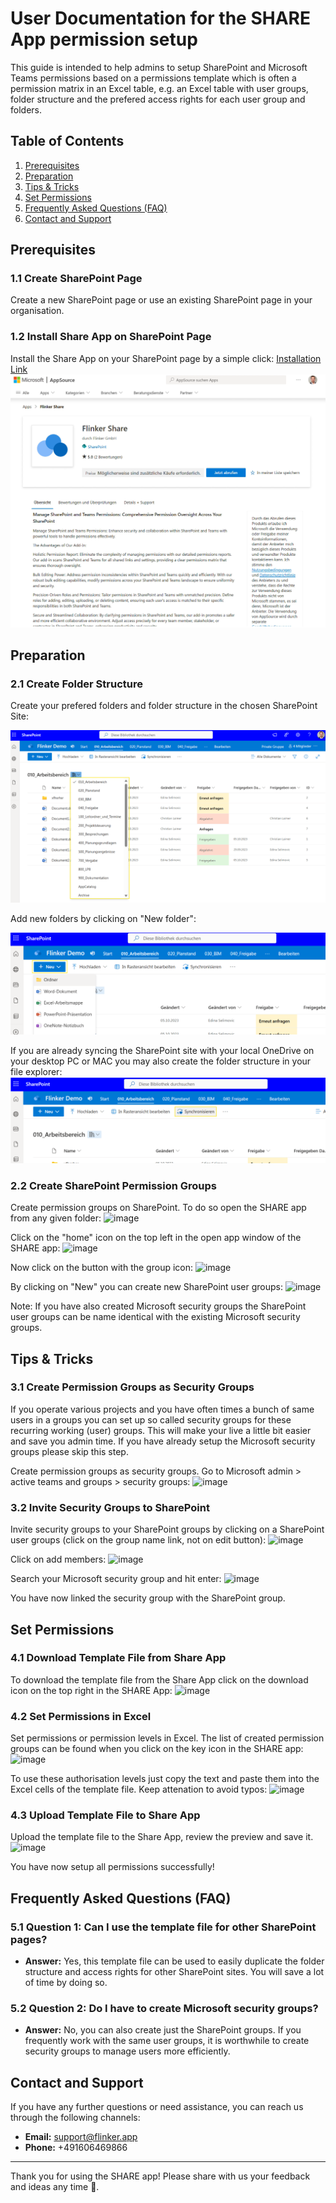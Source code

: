 # User Documentation for the SHARE App permission setup

This guide is intended to help admins to setup SharePoint and Microsoft Teams permissions based on a permissions template which is often a permission matrix in an Excel table, e.g. an Excel table with user groups, folder structure and the prefered access rights for each user group and folders.

## Table of Contents

1. [Prerequisites](#prerequisites)
2. [Preparation](#preparation)
3. [Tips & Tricks](#tips--tricks)
4. [Set Permissions](#set-permissions)
5. [Frequently Asked Questions (FAQ)](#frequently-asked-questions-faq)
6. [Contact and Support](#contact-and-support)

## Prerequisites

### 1.1 Create SharePoint Page

Create a new SharePoint page or use an existing SharePoint page in your organisation.

### 1.2 Install Share App on SharePoint Page

Install the Share App on your SharePoint page by a simple click: [Installation Link](https://appsource.microsoft.com/de-de/product/office/WA200007197?tab=Overview)
![Foto](/_media/MSFT-AppSource-Share-App.png)


## Preparation

### 2.1 Create Folder Structure

Create your prefered folders and folder structure in the chosen SharePoint Site:

![Foto](/_media/folder-structure.png)

Add new folders by clicking on "New folder":

![Foto](/_media/create-new-folders.png)

If you are already syncing the SharePoint site with your local OneDrive on your desktop PC or MAC you may also create the folder structure in your file explorer:
![Foto](/_media/sync-with-local-onedrive.png)


### 2.2 Create SharePoint Permission Groups

Create permission groups on SharePoint.
To do so open the SHARE app from any given folder:
![image](https://github.com/user-attachments/assets/7e99ad80-ca90-4407-8e9f-64ba30eea6fa)

Click on the "home" icon on the top left in the open app window of the SHARE app:
![image](https://github.com/user-attachments/assets/31af060a-e1cc-493a-bc4a-ad61c0c8fd0c)

Now click on the button with the group icon:
![image](https://github.com/user-attachments/assets/41fd9910-5df0-476a-9ff5-cc06ac131346)

By clicking on "New" you can create new SharePoint user groups:
![image](https://github.com/user-attachments/assets/04d4bc25-c090-4913-8607-45e795d503b5)

Note: If you have also created Microsoft security groups the SharePoint user groups can be name identical with the existing Microsoft security groups.

## Tips & Tricks

### 3.1 Create Permission Groups as Security Groups

If you operate various projects and you have often times a bunch of same users in a groups you can set up so called security groups for these recurring working (user) groups. This will make your live a little bit easier and save you admin time. If you have already setup the Microsoft security groups please skip this step.

Create permission groups as security groups.
Go to Microsoft admin > active teams and groups > security groups:
![image](https://github.com/user-attachments/assets/cc80bc49-e76e-4264-9549-72fb669bf647)


### 3.2 Invite Security Groups to SharePoint

Invite security groups to your SharePoint groups by clicking on a SharePoint user groups (click on the group name link, not on edit button):
![image](https://github.com/user-attachments/assets/f5ce8710-a892-408d-b605-5beaee6587cd)

Click on add members:
![image](https://github.com/user-attachments/assets/d4de3c8e-cbd2-40b4-83f0-33306a34e51d)

Search your Microsoft security group and hit enter:
![image](https://github.com/user-attachments/assets/abec71c2-08bb-46a5-bb2e-d9886ac0335a)

You have now linked the security group with the SharePoint group.

## Set Permissions

### 4.1 Download Template File from Share App

To download the template file from the Share App click on the download icon on the top right in the SHARE App:
![image](https://github.com/user-attachments/assets/b433c774-92d8-4a14-840f-2a78c95cf3fe)


### 4.2 Set Permissions in Excel

Set permissions or permission levels in Excel. 
The list of created permission groups can be found when you click on the key icon in the SHARE app:
![image](https://github.com/user-attachments/assets/a46e6ce8-ed76-4556-ab01-ac5f12347f43)


To use these authorisation levels just copy the text and paste them into the Excel cells of the template file. Keep attenation to avoid typos:
![image](https://github.com/user-attachments/assets/8a311695-6445-4961-ac6d-562c873bcb64)


### 4.3 Upload Template File to Share App

Upload the template file to the Share App, review the preview and save it.
![image](https://github.com/user-attachments/assets/41cfc6e7-7ccf-4630-922b-ab307e013241)

You have now setup all permissions successfully!

## Frequently Asked Questions (FAQ)

### 5.1 Question 1: Can I use the template file for other SharePoint pages?

- **Answer:** Yes, this template file can be used to easily duplicate the folder structure and access rights for other SharePoint sites. You will save a lot of time by doing so.

### 5.2 Question 2: Do I have to create Microsoft security groups?

- **Answer:** No, you can also create just the SharePoint groups. If you frequently work with the same user groups, it is worthwhile to create security groups to manage users more efficiently.

## Contact and Support

If you have any further questions or need assistance, you can reach us through the following channels:

- **Email:** support@flinker.app
- **Phone:** +491606469866

---

Thank you for using the SHARE app! Please share with us your feedback and ideas any time 🙏.
